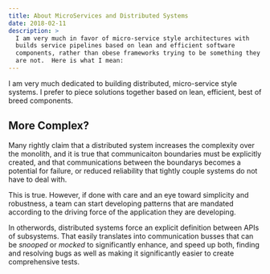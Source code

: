 ```yaml
---
title: About MicroServices and Distributed Systems
date: 2018-02-11
description: > 
  I am very much in favor of micro-service style architectures with
  builds service pipelines based on lean and efficient software
  components, rather than obese frameworks trying to be something they
  are not.  Here is what I mean:
---
```


I am very much dedicated to building distributed, micro-service style
systems. I prefer to piece solutions together based on lean,
efficient, best of breed components.  

## More Complex?

Many rightly claim that a distributed system increases the complexity
over the monolith, and it is true that communicaiton boundaries must
be explicitly created, and that communications between the boundarys
becomes a potential for failure, or reduced reliability that tightly
couple systems do not have to deal with.

This is true.  However, if done with care and an eye toward simplicity
and robustness, a team can start developing patterns that are mandated
according to the driving force of the application they are developing.

In otherwords, distributed systems force an explicit definition
between APIs of subsystems.  That easily translates into communication
busses that can be _snooped_ or _mocked_ to significantly enhance, and
speed up both, finding and resolving bugs as well as making it
significantly easier to create comprehensive tests.
